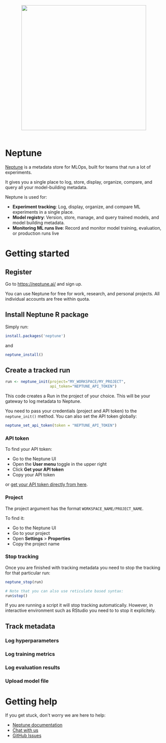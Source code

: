 <div align="center">
  <img src="https://neptune.ai/wp-content/uploads/neptune-logo-less-margin-e1611939742683.png" width="400" /><br><br>
</div>

# Neptune

[Neptune](https://neptune.ai/) is a metadata store for MLOps, built for teams that run a lot of experiments.

It gives you a single place to log, store, display, organize, compare, and query all your model-building metadata.

Neptune is used for:
* **Experiment tracking**: Log, display, organize, and compare ML experiments in a single place.
* **Model registry**: Version, store, manage, and query trained models, and model building metadata.
* **Monitoring ML runs live**: Record and monitor model training, evaluation, or production runs live

# Getting started

## Register
Go to https://neptune.ai/ and sign up.

You can use Neptune for free for work, research, and personal projects. All individual accounts are free within quota.

## Install Neptune R package

Simply run:

```R
install.packages('neptune')
```

and

```R
neptune_install()
```

## Create a tracked run

```R
run <- neptune_init(project="MY_WORKSPACE/MY_PROJECT",
                    api_token="NEPTUNE_API_TOKEN")
```

This code creates a Run in the project of your choice. This will be your gateway to log metadata to Neptune. 

You need to pass your credentials (project and API token) to the `neptune_init()` method. You can also set the API token globally:

```R
neptune_set_api_token(token = "NEPTUNE_API_TOKEN")
```

### API token

To find your API token:
* Go to the Neptune UI
* Open the **User menu** toggle in the upper right
* Click **Get your API token**
* Copy your API token 

or [get your API token directly from here](https://app.neptune.ai/get_my_api_token).

### Project

The project argument has the format `WORKSPACE_NAME/PROJECT_NAME`.

To find it:
* Go to the Neptune UI 
* Go to your project 
* Open **Settings** > **Properties**
* Copy the project name

### Stop tracking

Once you are finished with tracking metadata you need to stop the tracking for that particular run:

```R
neptune_stop(run)

# Note that you can also use reticulate based syntax:
run$stop()
```

If you are running a script it will stop tracking automatically. However, in interactive environment such as RStudio you need to to stop it explicitely.

## Track metadata

### Log hyperparameters

### Log training metrics

### Log evaluation results

### Upload model file

# Getting help
If you get stuck, don't worry we are here to help:

 * [Neptune documentation](https://docs.neptune.ai)
 * [Chat with us](https://neptune.ai/?chat-with-us)
 * [GitHub Issues](https://github.com/neptune-ai/neptune-r/issues)
